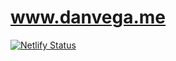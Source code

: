 # www.danvega.me

[![Netlify Status](https://api.netlify.com/api/v1/badges/261d537d-3c89-48cf-b517-b4ab4b1f18ed/deploy-status)](https://app.netlify.com/sites/elegant-swirles-ca29d5/deploys)

